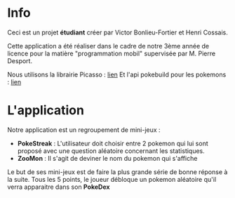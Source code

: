 # Info
Ceci est un projet **étudiant** créer par Victor Bonlieu-Fortier et 
Henri Cossais.

Cette application a été réaliser dans le cadre de notre 3ème année de licence pour la matière "programmation mobil" supervisée par 
M. Pierre Desport.

Nous utilisons la librairie Picasso : [lien](https://square.github.io/picasso/)
Et l'api pokebuild pour les pokemons : [lien](https://pokebuildapi.fr/api/v1)

# L'application
Notre application est un regroupement de mini-jeux :
- **PokeStreak** : L'utilisateur doit choisir entre 2 pokemon qui lui sont 				proposé avec une question aléatoire concernant les statistiques.
- **ZooMon** : Il s'agit de deviner le nom du pokemon qui s'affiche

Le but de ses mini-jeux est de faire la plus grande série de bonne réponse à la suite.
Tous les 5 points, le joueur débloque un pokemon aléatoire qu'il verra apparaitre dans son **PokeDex**
